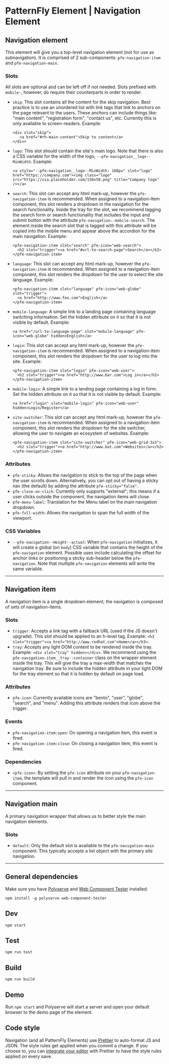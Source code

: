 # PatternFly Element | Navigation Element

## Navigation element

This element will give you a top-level navigation element (not for use as subnavigation).  It is comprised of 2 sub-components: `pfe-navigation-item` and `pfe-navigation-main`.

### Slots

All slots are optional and can be left off if not needed. Slots prefixed with `mobile-`, however, do require their counterparts in order to render.

- `skip`: This slot contains all the content for the skip navigation. Best practice is to use an unordered list with link tags that link to anchors on the page relevant to the users. These anchors can include things like: "main content", "registration form", "contact us", etc. Currently this is only available to screen-readers. Example:

    ```
    <div slot="skip">
       <a href="#rh-main-content">Skip to content</a>
    </div>
    ```

- `logo`: This slot should contain the site's main logo. Note that there is also a CSS variable for the width of the logo, `--pfe-navigation__logo--MinWidth`. Example:

    ```
    <a style="--pfe-navigation__logo--MinWidth: 160px" slot="logo" href="https://company.com"><img class="logo" src="https://via.placeholder.com/150x50.png" title="Company logo" /></a>
    ```
- `search`: This slot can accept any html mark-up, however the `pfe-navigation-item` is recommended. When assigned to a navigation-item component, this slot renders a dropdown in the navigation for the search functionality. Inside the tray for the slot, we recommend tagging the search form or search functionality that includes the input and submit button with the attribute `pfe-navigation--mobile-search`. The element inside the search slot that is tagged with this attribute will be copied into the mobile menu and appear above the accordion for the main navigation. Example:

    ```
    <pfe-navigation-item slot="search" pfe-icon="web-search">
      <h2 slot="trigger"><a href="#url-to-search-page">Search</a></h2>
    </pfe-navigation-item>
    ```
- `language`: This slot can accept any html mark-up, however the `pfe-navigation-item` is recommended. When assigned to a navigation-item component, this slot renders the dropdown for the user to select the site language. Example:

    ```
    <pfe-navigation-item slot="language" pfe-icon="web-globe" slot="trigger">
      <a href="http://www.foo.com">English</a>
    </pfe-navigation-item>
    ```
- `mobile-language`: A simple link to a landing page containing language switching information.  Set the hidden attribute on it so that it is not visible by default. Example:

    ```
    <a href="/url-to-language-page" slot="mobile-language" pfe-icon="web-globe" hidden>English</a>
    ```
- `login`: This slot can accept any html mark-up, however the `pfe-navigation-item` is recommended. When assigned to a navigation-item component, this slot renders the dropdown for the user to log into the site. Example:

    ```
    <pfe-navigation-item slot="login" pfe-icon="web-user">
      <h2 slot="trigger"><a href="http://www.bar.com">Log in</a></h2>
    </pfe-navigation-item>
    ```
- `mobile-login`: A simple link to a landing page containing a log in form.  Set the hidden attribute on it so that it is not visible by default. Example:
    ```
    <a href="/login" slot="mobile-login" pfe-icon="web-user" hidden>Login/Register</a>
    ```
- `site-switcher`: This slot can accept any html mark-up, however the `pfe-navigation-item` is recommended. When assigned to a navigation-item component, this slot renders the dropdown for the site switcher, allowing the user to navigate an ecosystem of websites. Example:

    ```
    <pfe-navigation-item slot="site-switcher" pfe-icon="web-grid-3x3">
      <h2 slot="trigger"><a href="http://www.bat.com">Websites</a></h2>
    </pfe-navigation-item>
    ```

### Attributes

- `pfe-sticky`: Allows the navigation to stick to the top of the page when the user scrolls down. Alternatively, you can opt out of having a sticky nav (the default) by adding the attribute `pfe-sticky="false"`.
- `pfe-close-on-click`: Currently only supports "external"; this means if a user clicks outside the component, the navigation items will close.
- `pfe-menu-label`: Translation for the Menu label on the main navigation dropdown.
- `pfe-full-width`: Allows the navigation to span the full width of the viewport.

### CSS Variables

 - `--pfe-navigation--Height--actual`: When `pfe-navigation` initializes, it will create a global (on `body`) CSS variable that contains the height of the `pfe-navigation` element. Possible uses include calculating the offset for anchor links or positioning a sticky sub-header below the `pfe-navigation`.  Note that multiple `pfe-navigation` elements will write the same variable.

---

## Navigation item

A navigation item is a single dropdown element; the navigation is composed of sets of navigation-items.

### Slots

- `trigger`: Accepts a link tag with a fallback URL (used if the JS doesn't upgrade). This slot should be applied to an h-level tag. Example: `<h3 slot="trigger"><a href="http://www.redhat.com">Home</a></h3>`.
- `tray`: Accepts any light DOM content to be rendered inside the tray. Example: `<div slot="tray" hidden></div>`.  We recommend using the `pfe-navigation-item__tray--container` class on the wrapper element inside the tray. This will give the tray a max-width that matches the navigation tray.  Be sure to include the hidden attribute in your light DOM for the tray element so that it is hidden by default on page load.

### Attributes

- `pfe-icon`: Currently available icons are "bento", "user", "globe", "search", and "menu".  Adding this attribute renders that icon above the trigger.

### Events

- `pfe-navigation-item:open`: On opening a navigation item, this event is fired.
- `pfe-navigation-item:close`: On closing a navigation item, this event is fired.

### Dependencies

- `<pfe-icon>`: By setting the `pfe-icon` attribute on your `pfe-navigation-item`, the template will pull in and render the icon using the `pfe-icon` component.

---

## Navigation main

A primary navigation wrapper that allows us to better style the main navigation elements.

### Slots

- `default`: Only the default slot is available to the `pfe-navigation-main` component.  This typically accepts a list object with the primary site navigation.

---

## General dependencies

Make sure you have [Polyserve][polyserve] and [Web Component Tester][web-component-tester] installed.

    npm install -g polyserve web-component-tester

## Dev

    npm start

## Test

    npm run test

## Build

    npm run build

## Demo

Run `npm start` and Polyserve will start a server and open your default browser to the demo page of the element.

## Code style

Navigation (and all PatternFly Elements) use [Prettier][prettier] to auto-format JS and JSON.  The style rules get applied when you commit a change.  If you choose to, you can [integrate your editor][prettier-ed] with Prettier to have the style rules applied on every save.

[prettier]: https://github.com/prettier/prettier/
[prettier-ed]: https://github.com/prettier/prettier/#editor-integration
[polyserve]: https://github.com/Polymer/polyserve
[web-component-tester]: https://github.com/Polymer/web-component-tester
